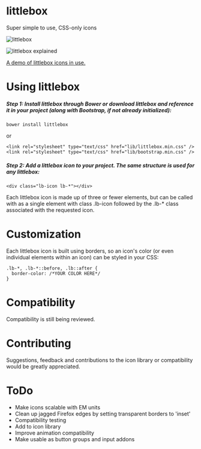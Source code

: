 # littlebox
Super simple to use, CSS-only icons

![littlebox](http://littlebox.cabmaddux.com/lib/lblogoPNG.png "littlebox logo")

![littlebox explained](http://littlebox.cabmaddux.com/lib/lbexplained.png "littlebox explained")

[A demo of littlebox icons in use.](http://littlebox.cabmaddux.com "littlebox")

# Using littlebox

##### Step 1: Install littlebox through Bower or download littlebox and reference it in your project (along with Bootstrap, if not already initialized):
```
bower install littlebox
```
or

```
<link rel="stylesheet" type="text/css" href="lib/littlebox.min.css" />
<link rel="stylesheet" type="text/css" href="lib/bootstrap.min.css" />
```

##### Step 2: Add a littlebox icon to your project. The same structure is used for any littlebox:
```
<div class="lb-icon lb-*"></div>
```

Each littlebox icon is made up of three or fewer elements, but can be called with as a single element with class .lb-icon followed by the .lb-* class associated with the requested icon.

# Customization
Each littlebox icon is built using borders, so an icon's color (or even individual elements within an icon) can be styled in your CSS:

```
.lb-*, .lb-*::before, .lb::after {
  border-color: /*YOUR COLOR HERE*/
}
```

# Compatibility
Compatibility is still being reviewed. 

# Contributing
Suggestions, feedback and contributions to the icon library or compatibility would be greatly appreciated.

# ToDo
* Make icons scalable with EM units
* Clean up jagged Firefox edges by setting transparent borders to 'inset'
* Compatibility testing
* Add to icon library
* Improve animation compatibility
* Make usable as button groups and input addons



